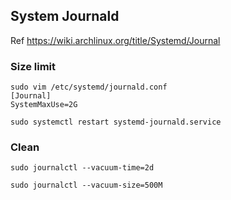 ## System Journald

Ref https://wiki.archlinux.org/title/Systemd/Journal

### Size limit

```
sudo vim /etc/systemd/journald.conf
[Journal]
SystemMaxUse=2G

sudo systemctl restart systemd-journald.service
```

### Clean

```
sudo journalctl --vacuum-time=2d

sudo journalctl --vacuum-size=500M
```
